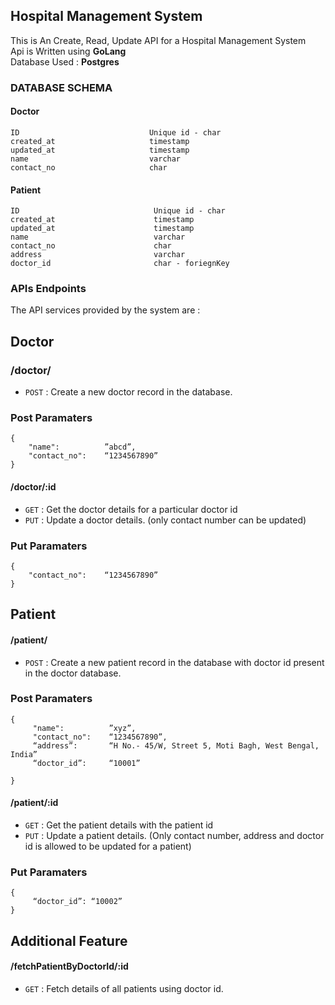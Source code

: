 ## Hospital Management System
This is An Create, Read, Update API for a Hospital Management System <br />
Api is Written using **GoLang** <br />
Database Used : **Postgres** <br />

### DATABASE SCHEMA

#### Doctor
```
ID                             Unique id - char
created_at                     timestamp
updated_at                     timestamp
name                           varchar
contact_no                     char
```
#### Patient
```
ID                              Unique id - char
created_at                      timestamp
updated_at                      timestamp
name                            varchar
contact_no                      char
address                         varchar
doctor_id                       char - foriegnKey
```

### APIs Endpoints

The API services provided by the system are :
## Doctor
### /doctor/

* `POST` : Create a new doctor record in the database.

### Post Paramaters
```
{
    "name":          ”abcd”,
    "contact_no":    “1234567890”
}
```

#### /doctor/:id
* `GET` : Get the doctor details for a particular doctor id
* `PUT` : Update a doctor details. (only contact number can be updated)
### Put Paramaters
```
{
    "contact_no":    “1234567890”
}
```
## Patient
#### /patient/

* `POST` : Create a new patient record in the database with doctor id present in the doctor database.

### Post Paramaters
```
{
     "name":          ”xyz”,
     "contact_no":    “1234567890”,
     “address”:       “H No.- 45/W, Street 5, Moti Bagh, West Bengal, India”
     “doctor_id”:     “10001”

}
```

#### /patient/:id
* `GET` : Get the patient details with the patient id
* `PUT` : Update a patient details. (Only contact number, address and doctor id is allowed to be updated for a patient)
### Put Paramaters
```
{
     “doctor_id”: “10002”
}
```

## Additional Feature
#### /fetchPatientByDoctorId/:id

* `GET` : Fetch details of all patients using doctor id.

